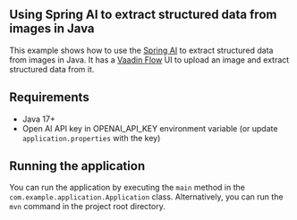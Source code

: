## Using Spring AI to extract structured data from images in Java

This example shows how to use the [Spring AI](https://docs.spring.io/spring-ai/reference/) to extract structured data from images in Java.
It has a [Vaadin Flow](https://vaadin.com/) UI to upload an image and extract structured data from it.


## Requirements

- Java 17+
- Open AI API key in OPENAI_API_KEY environment variable (or update `application.properties` with the key)

## Running the application

You can run the application by executing the `main` method in the `com.example.application.Application` class.
Alternatively, you can run the `mvn` command in the project root directory.
